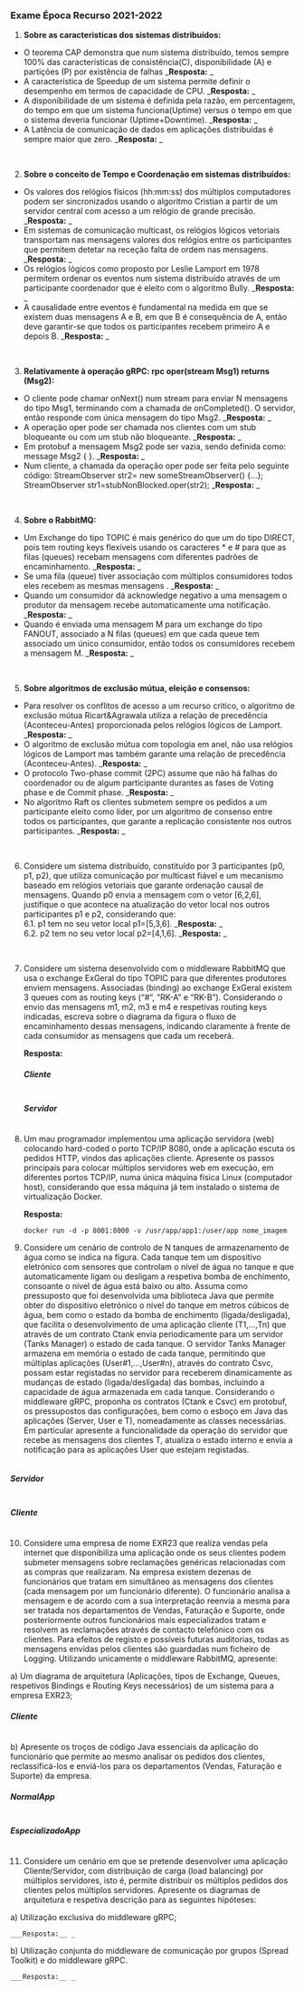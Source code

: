 ### Exame Época Recurso 2021-2022

1. __Sobre as caracteristicas dos sistemas distribuídos:__
- O teorema CAP demonstra que num sistema distribuído, temos sempre 100% das características de consistência(C),  disponibilidade (A) e partições (P) por existência de falhas 
___Resposta:__ _
- A característica de Speedup de um sistema permite definir o desempenho em termos de capacidade de CPU.
___Resposta:__ _
- A disponibilidade de um sistema é definida pela razão, em percentagem, do tempo em que um sistema funciona(Uptime) versus o tempo em que o sistema deveria funcionar (Uptime+Downtime).
___Resposta:__ _
- A Latência de comunicação de dados em aplicações distribuídas é sempre maior que zero.
___Resposta:__ _

<br>

2. __Sobre o conceito de Tempo e Coordenação em sistemas distribuídos:__
- Os valores dos relógios físicos (hh:mm:ss) dos múltiplos computadores podem ser sincronizados usando o algoritmo Cristian a partir de um servidor central com acesso a um relógio de grande precisão.
___Resposta:__ _ 
- Em sistemas de comunicação multicast, os relógios lógicos vetoriais transportam nas mensagens valores dos relógios entre os participantes que permitem detetar na receção falta de ordem nas mensagens. 
___Resposta:__ _
- Os relógios lógicos como proposto por Leslie Lamport em 1978 permitem ordenar os eventos num sistema distribuído através de um participante coordenador que é eleito com o algoritmo Bully. 
___Resposta:__ _
- A causalidade entre eventos é fundamental na medida em que se existem duas mensagens A e B, em que B é consequência de A, então deve garantir-se que todos os participantes recebem primeiro A e depois B. 
___Resposta:__ _

<br>

3. __Relativamente à operação gRPC: rpc oper(stream Msg1) returns (Msg2):__
- O cliente pode chamar onNext() num stream para enviar N mensagens do tipo Msg1, terminando com a chamada de onCompleted(). O servidor, então responde com única mensagem do tipo Msg2. 
___Resposta:__ _
- A operação oper pode ser chamada nos clientes com um stub bloqueante ou com um stub não bloqueante. 
___Resposta:__ _
- Em protobuf a mensagem Msg2 pode ser vazia, sendo definida como: message Msg2 { }. 
___Resposta:__ _
- Num cliente, a chamada da operação oper pode ser feita pelo seguinte código:
StreamObserver<Msg2> str2= new someStreamObserver<Msg2>() {...};
StreamObserver<Msg1> str1=stubNonBlocked.oper(str2);
___Resposta:__ _

<br>

4. __Sobre o RabbitMQ:__
- Um Exchange do tipo TOPIC é mais genérico do que um do tipo DIRECT, pois tem routing keys flexíveis usando os caracteres * e # para que as filas (queues) recebam mensagens com diferentes padrões de encaminhamento. 
___Resposta:__ _
- Se uma fila (queue) tiver associação com múltiplos consumidores todos eles recebem as mesmas mensagens . 
___Resposta:__ _ 
- Quando um consumidor dá acknowledge negativo a uma mensagem o produtor da mensagem recebe automaticamente uma notificação. 
___Resposta:__ _ 
- Quando é enviada uma mensagem M para um exchange do tipo FANOUT, associado a N filas (queues) em que cada queue tem associado um único consumidor, então todos os consumidores recebem a mensagem M. 
___Resposta:__ _

<br>

5. __Sobre algoritmos de exclusão mútua, eleição e consensos:__
- Para resolver os conflitos de acesso a um recurso critico, o algoritmo de exclusão mútua Ricart&Agrawala utiliza a relação de precedência (Aconteceu-Antes) proporcionada pelos relógios lógicos de Lamport. 
___Resposta:__ _
- O algoritmo de exclusão mútua com topologia em anel, não usa relógios lógicos de Lamport mas também garante uma relação de precedência (Aconteceu-Antes). 
___Resposta:__ _
- O protocolo Two-phase commit (2PC) assume que não há falhas do coordenador ou de algum participante durantes as fases de Voting phase e de Commit phase. 
___Resposta:__ _
- No algoritmo Raft os clientes submetem sempre os pedidos a um participante eleito como líder, por um algoritmo de consenso entre todos os participantes, que garante a replicação consistente nos outros participantes. 
___Resposta:__ _

<br>

6. Considere um sistema distribuído, constituído por 3 participantes (p0, p1, p2), que utiliza comunicação por multicast fiável e um mecanismo baseado em relógios vetoriais que garante ordenação
causal de mensagens. Quando p0 envia a mensagem com o vetor [6,2,6], justifique o que acontece na atualização do vetor local nos outros participantes p1 e p2, considerando que:
    <br>
    6.1. p1 tem no seu vetor local p1=[5,3,6].
    ___Resposta:__ _ 
    <br>
    6.2. p2 tem no seu vetor local p2=[4,1,6].
    ___Resposta:__ _

<br>

7. Considere um sistema desenvolvido com o middleware RabbitMQ que usa o exchange ExGeral do tipo TOPIC para que diferentes produtores enviem mensagens. Associadas (binding) ao exchange ExGeral existem 3 queues com as routing keys (“#”, ”RK-A” e “RK-B”). Considerando o envio das mensagens m1, m2, m3 e m4 e respetivas routing keys indicadas, escreva sobre o diagrama da figura o fluxo de encaminhamento dessas mensagens, indicando claramente à frente de cada consumidor as mensagens que cada um receberá. 

    __Resposta:__ 

    ##### Cliente
    ```java
    

    ```

    ##### Servidor
    ```java
    
    ```

8. Um mau programador implementou uma aplicação servidora (web) colocando hard-coded o porto TCP/IP 8080, onde a aplicação escuta os pedidos HTTP, vindos das aplicações cliente. Apresente os passos principais para colocar múltiplos servidores web em execução, em diferentes portos TCP/IP, numa única máquina física Linux (computador host), considerando que essa máquina já tem instalado o sistema de virtualização Docker.

    __Resposta:__  

    ```linux
    docker run -d -p 8001:8000 -v /usr/app/app1:/user/app nome_imagem
    ```

9. Considere um cenário de controlo de N tanques de armazenamento de água como se indica na figura.
Cada tanque tem um dispositivo eletrónico com sensores que
controlam o nível de água no tanque e que automaticamente ligam ou desligam a respetiva bomba de enchimento, consoante o nível de água está baixo ou alto.
Assuma como pressuposto que foi desenvolvida uma biblioteca Java que permite obter do dispositivo eletrónico o nível do tanque em metros cúbicos de água, bem como o estado da bomba de enchimento (ligada/desligada), que facilita o desenvolvimento de uma aplicação cliente (T1,…,Tn) que através de um contrato Ctank envia periodicamente para um servidor (Tanks Manager) o estado de cada tanque.
O servidor Tanks Manager armazena em memória o estado de cada tanque, permitindo que múltiplas aplicações (User#1,…,User#n), através do contrato Csvc, possam estar registadas no servidor para receberem dinamicamente
as mudanças de estado (ligada/desligada) das bombas, incluindo a capacidade de água armazenada em cada
tanque.
Considerando o middleware gRPC, proponha os contratos (Ctank e Csvc) em protobuf, os pressupostos das configurações, bem como o esboço em Java das aplicações (Server, User e T), nomeadamente as classes necessárias. Em particular apresente a funcionalidade da operação do servidor que recebe as mensagens dos clientes T, atualiza o estado interno e envia a notificação para as aplicações User que estejam registadas.

```protobuf


```

##### Servidor

```java 

```

##### Cliente

```java


```


10. Considere uma empresa de nome EXR23 que realiza vendas pela internet que disponibiliza uma aplicação
onde os seus clientes podem submeter mensagens sobre reclamações genéricas relacionadas com as compras
que realizaram. Na empresa existem dezenas de funcionários que tratam em simultâneo as mensagens dos
clientes (cada mensagem por um funcionário diferente). O funcionário analisa a mensagem e de acordo com a
sua interpretação reenvia a mesma para ser tratada nos departamentos de Vendas, Faturação e Suporte, onde
posteriormente outros funcionários mais especializados tratam e resolvem as reclamações através de contacto
telefónico com os clientes. Para efeitos de registo e possíveis futuras auditorias, todas as mensagens envidas
pelos clientes são guardadas num ficheiro de Logging.
Utilizando unicamente o middleware RabbitMQ, apresente:

a) Um diagrama de arquitetura (Aplicações, tipos de Exchange, Queues, respetivos Bindings e Routing Keys necessários) de um sistema para a empresa EXR23;


##### Cliente
``` java

```

b) Apresente os troços de código Java essenciais da aplicação do funcionário que permite ao mesmo analisar os pedidos dos clientes, reclassificá-los e enviá-los para os departamentos (Vendas, Faturação e Suporte) da empresa.

##### NormalApp
```java


```

##### EspecializadoApp
```java

```

11. Considere um cenário em que se pretende desenvolver uma aplicação Cliente/Servidor, com distribuição de carga (load balancing) por múltiplos servidores, isto é, permite distribuir os
múltiplos pedidos dos clientes pelos múltiplos servidores.
Apresente os diagramas de arquitetura e respetiva descrição para as seguintes hipóteses:


a) Utilização exclusiva do middleware gRPC;

    ___Resposta:__ _

b) Utilização conjunta do middleware de comunicação por grupos (Spread Toolkit) e do middleware gRPC.

    ___Resposta:__ _
